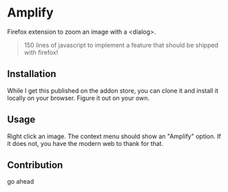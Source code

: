 # Amplify

Firefox extension to zoom an image with a \<dialog\>.

> 150 lines of javascript to implement a feature that should be shipped with firefox!

## Installation

While I get this published on the addon store, you can clone it and install it locally on your browser. Figure it out on your own.

## Usage

Right click an image. The context menu should show an "Amplify" option. If it does not, you have the modern web to thank for that.

## Contribution

go ahead